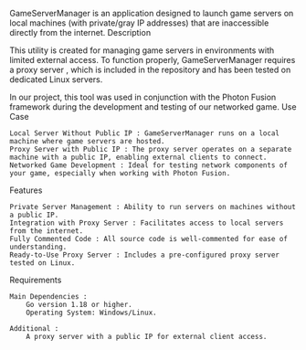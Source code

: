 GameServerManager  is an application designed to launch game servers on local machines (with private/gray IP addresses) that are inaccessible directly from the internet. 
Description 

This utility is created for managing game servers in environments with limited external access. To function properly, GameServerManager  requires a proxy server , which is included in the repository and has been tested on dedicated Linux servers. 

In our project, this tool was used in conjunction with the Photon Fusion  framework during the development and testing of our networked game. 
Use Case 

    Local Server Without Public IP : GameServerManager runs on a local machine where game servers are hosted.
    Proxy Server with Public IP : The proxy server operates on a separate machine with a public IP, enabling external clients to connect.
    Networked Game Development : Ideal for testing network components of your game, especially when working with Photon Fusion.
     

Features 

    Private Server Management : Ability to run servers on machines without a public IP.
    Integration with Proxy Server : Facilitates access to local servers from the internet.
    Fully Commented Code : All source code is well-commented for ease of understanding.
    Ready-to-Use Proxy Server : Includes a pre-configured proxy server tested on Linux.
     

Requirements 

    Main Dependencies :
        Go version 1.18 or higher.
        Operating System: Windows/Linux.
         
    Additional :
        A proxy server with a public IP for external client access.
         
     
